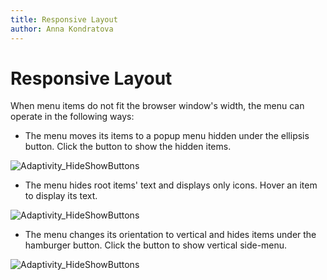 ```yaml
---
title: Responsive Layout
author: Anna Kondratova
---
```

# Responsive Layout

When menu items do not fit the browser window's width, the menu can operate in the following ways:

* The menu moves its items to a popup menu hidden under the ellipsis button. Click the button to show the hidden items.

![Adaptivity_HideShowButtons](../../../images/menu-responsive-layout-ellipsis.png)

* The menu hides root items' text and displays only icons. Hover an item to display its text.

![Adaptivity_HideShowButtons](../../../images/menu-responsive-layout-ellipsis.png)

* The menu changes its orientation to vertical and hides items under the hamburger button. Click the button to show vertical side-menu.

![Adaptivity_HideShowButtons](../../../images/menu-responsive-layout-side-menu.png)
